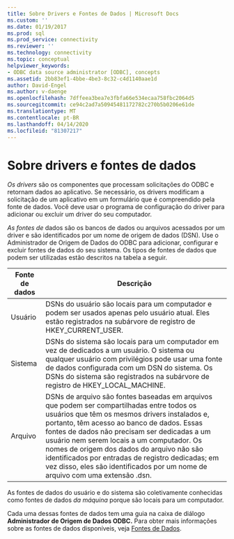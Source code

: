 ```yaml
---
title: Sobre Drivers e Fontes de Dados | Microsoft Docs
ms.custom: ''
ms.date: 01/19/2017
ms.prod: sql
ms.prod_service: connectivity
ms.reviewer: ''
ms.technology: connectivity
ms.topic: conceptual
helpviewer_keywords:
- ODBC data source administrator [ODBC], concepts
ms.assetid: 2bb83ef1-4bbe-4be3-8c32-c4d1140aae1d
author: David-Engel
ms.author: v-daenge
ms.openlocfilehash: 7dffeea3bea7e3fbfa66e534ecaa758fbc2064d5
ms.sourcegitcommit: ce94c2ad7a50945481172782c270b5b0206e61de
ms.translationtype: MT
ms.contentlocale: pt-BR
ms.lasthandoff: 04/14/2020
ms.locfileid: "81307217"
---
```

# <a name="about-drivers-and-data-sources"></a>Sobre drivers e fontes de dados
*Os drivers* são os componentes que processam solicitações do ODBC e retornam dados ao aplicativo. Se necessário, os drivers modificam a solicitação de um aplicativo em um formulário que é compreendido pela fonte de dados. Você deve usar o programa de configuração do driver para adicionar ou excluir um driver do seu computador.  
  
 *As fontes de* dados são os bancos de dados ou arquivos acessados por um driver e são identificados por um nome de origem de dados (DSN). Use o Administrador de Origem de Dados do ODBC para adicionar, configurar e excluir fontes de dados do seu sistema. Os tipos de fontes de dados que podem ser utilizadas estão descritos na tabela a seguir.  
  
|Fonte de dados|Descrição|  
|-----------------|-----------------|  
|Usuário|DSNs do usuário são locais para um computador e podem ser usados apenas pelo usuário atual. Eles estão registrados na subárvore de registro de HKEY_CURRENT_USER.|  
|Sistema|DSNs do sistema são locais para um computador em vez de dedicados a um usuário. O sistema ou qualquer usuário com privilégios pode usar uma fonte de dados configurada com um DSN do sistema. Os DSNs do sistema são registrados na subárvore de registro de HKEY_LOCAL_MACHINE.|  
|Arquivo|DSNs de arquivo são fontes baseadas em arquivos que podem ser compartilhadas entre todos os usuários que têm os mesmos drivers instalados e, portanto, têm acesso ao banco de dados. Essas fontes de dados não precisam ser dedicadas a um usuário nem serem locais a um computador. Os nomes de origem dos dados do arquivo não são identificados por entradas de registro dedicadas; em vez disso, eles são identificados por um nome de arquivo com uma extensão .dsn.|  
  
 As fontes de dados do usuário e do sistema são coletivamente conhecidas como fontes de dados *da máquina* porque são locais para um computador.  
  
 Cada uma dessas fontes de dados tem uma guia na caixa de diálogo **Administrador de Origem de Dados ODBC.** Para obter mais informações sobre as fontes de dados disponíveis, veja [Fontes de Dados](../../odbc/reference/data-sources.md).
